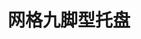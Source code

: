 ---
title: "网格九脚型托盘"
description: "颜色可定制"
image : "images/products/open-nine/9leg-main.jpg"
bg_image: "images/feature-bg.jpg"
product_categories: ["网格九脚型托盘"]
weight: 1
type: "products"
products:
  enable: true
  items:
    - name: "网格六脚型-1006"
      specs: "尺寸:100*60*14cm | 重量:3kg | 动载:0.2吨"
      image: "images/products/open-nine/6leg-1006.jpg" 

    - name: "网格九脚型-0808"
      specs: "尺寸:80*80*14cm | 重量:3.5kg | 动载:0.2吨"
      image: "images/products/open-nine/9leg-0808.jpg" 

    - name: "网格九脚型-0909"
      specs: "尺寸:90*90*14cm | 重量:4.2kg | 动载:0.2吨"
      image: "images/products/open-nine/9leg-0909.jpg" 

    - name: "网格九脚型-1008"
      specs: "尺寸:100*80*14cm | 重量:4.3、5.25kg | 动载:0.4吨"
      image: "images/products/open-nine/9leg-1008.jpg" 

    - name: "网格九脚型-1010"
      specs: "尺寸:100*100*14cm | 重量:5.2kg | 动载:0.4吨"
      image: "images/products/open-nine/9leg-1010.jpg" 

    - name: "网格九脚型-1111"
      specs: "尺寸:110*110*14cm | 重量:6、7kg | 动载:0.4、0.5吨"
      image: "images/products/open-nine/9leg-1111.jpg" 

    - name: "网格九脚型-1208"
      specs: "尺寸:120*80*14cm | 重量:5.5、6.25kg | 动载:0.4、0.6吨"
      image: "images/products/open-nine/9leg-1208.jpg" 

    - name: "网格九脚型-1210"
      specs: "尺寸:120*100*14cm | 重量:6、7、8、9kg | 动载:0.4、0.5、0.6、0.7吨"
      image: "images/products/open-nine/9leg-1210.jpg" 

    - name: "网格九脚型-1211"
      specs: "尺寸:120*110*14cm | 重量:7kg | 动载:0.6吨"
      image: "images/products/open-nine/9leg-1211.jpg" 

    - name: "网格九脚型-1212"
      specs: "尺寸:120*120*14cm | 重量:8.25kg | 动载:0.7吨"
      image: "images/products/open-nine/9leg-1212.jpg" 
    
    - name: "网格九脚型-1311"
      specs: "尺寸:130*110*14cm | 重量:8.8kg | 动载:0.8吨"
      image: "images/products/open-nine/9leg-1311.jpg" 
---